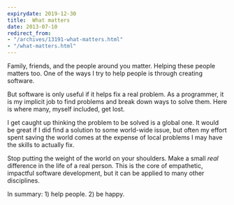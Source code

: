 ```yaml
---
expirydate: 2019-12-30
title:  What matters
date: 2013-07-10
redirect_from:
- "/archives/13191-what-matters.html"
- "/what-matters.html"
---
```



Family, friends, and the people around you matter. Helping these people matters too. One of the ways I try to help people is through creating software.

But software is only useful if it helps fix a real problem. As a programmer, it is my implicit job to find problems and break down ways to solve them. Here is where many, myself included, get lost.

I get caught up thinking the problem to be solved is a global one. It would be great if I did find a solution to some world-wide issue, but often my effort spent saving the world comes at the expense of local problems I may have the skills to actually fix.

Stop putting the weight of the world on your shoulders. Make a small _real_ difference in the life of a real person. This is the core of empathetic, impactful software development, but it can be applied to many other disciplines.

In summary: 1) help people. 2) be happy.
